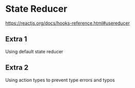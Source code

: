 # State Reducer

<https://reactjs.org/docs/hooks-reference.html#usereducer>

## Extra 1

Using default state reducer

## Extra 2

Using action types to prevent type errors and typos

